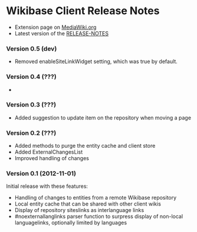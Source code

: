 # Wikibase Client Release Notes

* Extension page on [MediaWiki.org](https://www.mediawiki.org/wiki/Extension:Wikibase_Client)
* Latest version of the [RELEASE-NOTES](https://git.wikimedia.org/markdown/mediawiki%2Fextensions%2FWikibase.git/HEAD/client%2FRELEASE-NOTES.md/)

### Version 0.5 (dev)

* Removed enableSiteLinkWidget setting, which was true by default.

### Version 0.4 (???)

*

### Version 0.3 (???)

* Added suggestion to update item on the repository when moving a page

### Version 0.2 (???)

* Added methods to purge the entity cache and client store
* Added ExternalChangesList
* Improved handling of changes

### Version 0.1 (2012-11-01)

Initial release with these features:

* Handling of changes to entities from a remote Wikibase repository
* Local entity cache that can be shared with other client wikis
* Display of repository siteslinks as interlanguage links
* #noexternallanglinks parser function to surpress display of non-local languagelinks, optionally limited by languages
